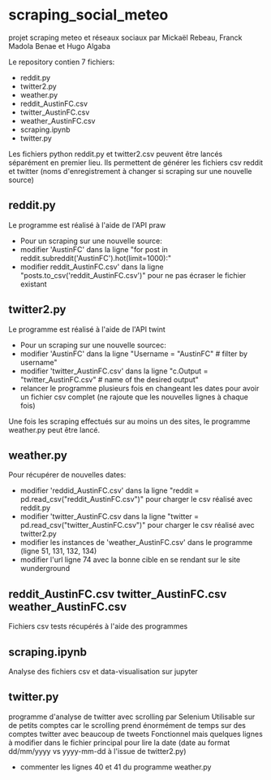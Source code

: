 # scraping_social_meteo
projet scraping meteo et réseaux sociaux par Mickaël Rebeau, Franck Madola Benae et Hugo Algaba

Le repository contien 7 fichiers:
* reddit.py
* twitter2.py
* weather.py
* reddit_AustinFC.csv
* twitter_AustinFC.csv
* weather_AustinFC.csv
* scraping.ipynb
* twitter.py

Les fichiers python reddit.py et twitter2.csv peuvent être lancés séparément en premier lieu.
Ils permettent de générer les fichiers csv reddit et twitter (noms d'enregistrement à changer si scraping sur une nouvelle source)
## reddit.py
Le programme est réalisé à l'aide de l'API praw
* Pour un scraping sur une nouvelle source: 
 * modifier 'AustinFC' dans la ligne "for post in reddit.subreddit('AustinFC').hot(limit=1000):"
 * modifier reddit_AustinFC.csv' dans la ligne "posts.to_csv('reddit_AustinFC.csv')" pour ne pas écraser le fichier existant

## twitter2.py
Le programme est réalisé à l'aide de l'API twint
* Pour un scraping sur une nouvelle sourcec:
 * modifier 'AustinFC' dans la ligne "Username = "AustinFC"  # filter by username"
 * modifier 'twitter_AustinFC.csv' dans la ligne "c.Output = "twitter_AustinFC.csv"  # name of the desired output"
 * relancer le programme plusieurs fois en changeant les dates pour avoir un fichier csv complet (ne rajoute que les nouvelles lignes à chaque fois)

Une fois les scraping effectués sur au moins un des sites, le programme weather.py peut être lancé.

## weather.py
Pour récupérer de nouvelles dates:
* modifier 'reddid_AustinFC.csv' dans la ligne "reddit = pd.read_csv("reddit_AustinFC.csv")" pour charger le csv réalisé avec reddit.py
* modifier 'twitter_AustinFC.csv dans la ligne "twitter = pd.read_csv("twitter_AustinFC.csv")" pour charger le csv réalisé avec twitter2.py
* modifier les instances de 'weather_AustinFC.csv' dans le programme (ligne 51, 131, 132, 134)
* modifier l'url ligne 74 avec la bonne cible en se rendant sur le site wunderground

## reddit_AustinFC.csv twitter_AustinFC.csv weather_AustinFC.csv
Fichiers csv tests récupérés à l'aide des programmes

## scraping.ipynb
Analyse des fichiers csv et data-visualisation sur jupyter

## twitter.py
programme d'analyse de twitter avec scrolling par Selenium
Utilisable sur de petits comptes car le scrolling prend énormément de temps sur des comptes twitter avec beaucoup de tweets
Fonctionnel mais quelques lignes à modifier dans le fichier principal pour lire la date (date au format dd/mm/yyyy vs yyyy-mm-dd à l'issue de twitter2.py)
* commenter les lignes 40 et 41 du programme weather.py
